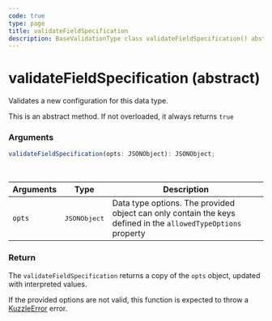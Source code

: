 ```yaml
---
code: true
type: page
title: validateFieldSpecification
description: BaseValidationType class validateFieldSpecification() abstract method
---
```


# validateFieldSpecification (abstract)

Validates a new configuration for this data type.

This is an abstract method. If not overloaded, it always returns `true`

### Arguments

```js
validateFieldSpecification(opts: JSONObject): JSONObject;
```

<br/>

| Arguments | Type              | Description                                                                                                   |
| --------- | ----------------- | ------------------------------------------------------------------------------------------------------------- |
| `opts`    | <pre>JSONObject</pre> | Data type options. The provided object can only contain the keys defined in the `allowedTypeOptions` property |

### Return

The `validateFieldSpecification` returns a copy of the `opts` object, updated with interpreted values.

If the provided options are not valid, this function is expected to throw a [KuzzleError](/core/2/framework/errors) error.
